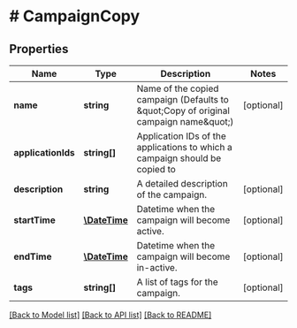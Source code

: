 # # CampaignCopy

## Properties

Name | Type | Description | Notes
------------ | ------------- | ------------- | -------------
**name** | **string** | Name of the copied campaign (Defaults to \&quot;Copy of original campaign name\&quot;) | [optional] 
**applicationIds** | **string[]** | Application IDs of the applications to which a campaign should be copied to | 
**description** | **string** | A detailed description of the campaign. | [optional] 
**startTime** | [**\DateTime**](\DateTime.md) | Datetime when the campaign will become active. | [optional] 
**endTime** | [**\DateTime**](\DateTime.md) | Datetime when the campaign will become in-active. | [optional] 
**tags** | **string[]** | A list of tags for the campaign. | [optional] 

[[Back to Model list]](../../README.md#documentation-for-models) [[Back to API list]](../../README.md#documentation-for-api-endpoints) [[Back to README]](../../README.md)


